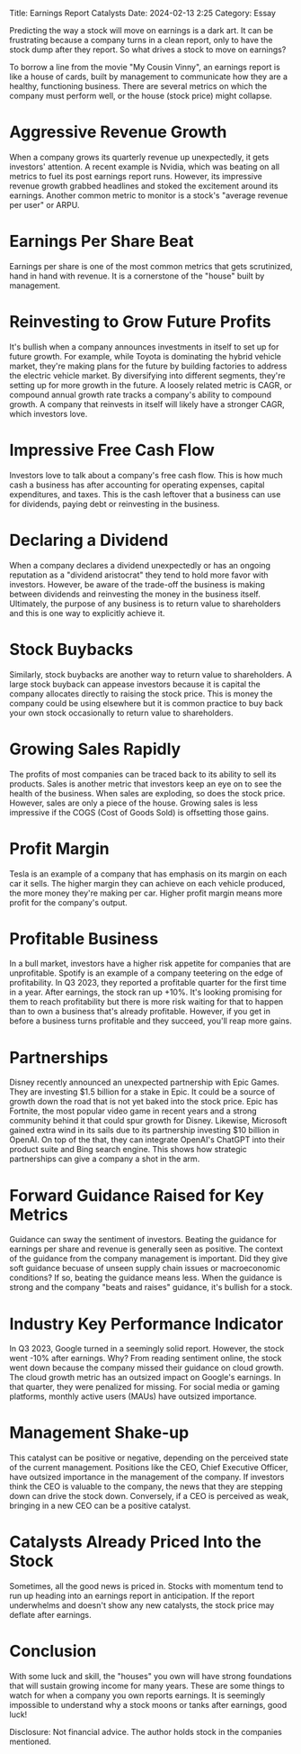 Title: Earnings Report Catalysts 
Date: 2024-02-13 2:25 
Category: Essay

Predicting the way a stock will move on earnings is a dark art. It can be frustrating because a company turns in a clean report, only to have the stock dump after they report. So what drives a stock to move on earnings?

To borrow a line from the movie "My Cousin Vinny", an earnings report is like a house of cards, built by management to communicate how they are a healthy, functioning business. There are several metrics on which the company must perform well, or the house (stock price) might collapse.

# Aggressive Revenue Growth

When a company grows its quarterly revenue up unexpectedly, it gets investors' attention. A recent example is Nvidia, which was beating on all metrics to fuel its post earnings report runs. However, its impressive revenue growth grabbed headlines and stoked the excitement around its earnings. Another common metric to monitor is a stock's "average revenue per user" or ARPU. 

# Earnings Per Share Beat

Earnings per share is one of the most common metrics that gets scrutinized, hand in hand with revenue. It is a cornerstone of the "house" built by management.

# Reinvesting to Grow Future Profits

It's bullish when a company announces investments in itself to set up for future growth. For example, while Toyota is dominating the hybrid vehicle market, they're making plans for the future by building factories to address the electric vehicle market. By diversifying into different segments, they're setting up for more growth in the future. A loosely related metric is CAGR, or compound annual growth rate tracks a company's ability to compound growth. A company that reinvests in itself will likely have a stronger CAGR, which investors love.

# Impressive Free Cash Flow

Investors love to talk about a company's free cash flow. This is how much cash a business has after accounting for operating expenses, capital expenditures, and taxes. This is the cash leftover that a business can use for dividends, paying debt or reinvesting in the business.

# Declaring a Dividend

When a company declares a dividend unexpectedly or has an ongoing reputation as a "dividend aristocrat" they tend to hold more favor with investors. However, be aware of the trade-off the business is making between dividends and reinvesting the money in the business itself. Ultimately, the purpose of any business is to return value to shareholders and this is one way to explicitly achieve it.

# Stock Buybacks

Similarly, stock buybacks are another way to return value to shareholders. A large stock buyback can appease investors because it is capital the company allocates directly to raising the stock price. This is money the company could be using elsewhere but it is common practice to buy back your own stock occasionally to return value to shareholders.

# Growing Sales Rapidly

The profits of most companies can be traced back to its ability to sell its products. Sales is another metric that investors keep an eye on to see the health of the business. When sales are exploding, so does the stock price. However, sales are only a piece of the house. Growing sales is less impressive if the COGS (Cost of Goods Sold) is offsetting those gains.

# Profit Margin 

Tesla is an example of a company that has emphasis on its margin on each car it sells. The higher margin they can achieve on each vehicle produced, the more money they're making per car. Higher profit margin means more profit for the company's output.

# Profitable Business

In a bull market, investors have a higher risk appetite for companies that are unprofitable. Spotify is an example of a company teetering on the edge of profitability. In Q3 2023, they reported a profitable quarter for the first time in a year. After earnings, the stock ran up +10%. It's looking promising for them to reach profitability but there is more risk waiting for that to happen than to own a business that's already profitable. However, if you get in before a business turns profitable and they succeed, you'll reap more gains.

# Partnerships

Disney recently announced an unexpected partnership with Epic Games. They are investing $1.5 billion for a stake in Epic. It could be a source of growth down the road that is not yet baked into the stock price. Epic has Fortnite, the most popular video game in recent years and a strong community behind it that could spur growth for Disney. Likewise, Microsoft gained extra wind in its sails due to its partnership investing $10 billion in OpenAI. On top of the that, they can integrate OpenAI's ChatGPT into their product suite and Bing search engine. This shows how strategic partnerships can give a company a shot in the arm.

# Forward Guidance Raised for Key Metrics

Guidance can sway the sentiment of investors. Beating the guidance for earnings per share and revenue is generally seen as positive. The context of the guidance from the company management is important. Did they give soft guidance becuase of unseen supply chain issues or macroeconomic conditions? If so, beating the guidance means less. When the guidance is strong and the company "beats and raises" guidance, it's bullish for a stock.

# Industry Key Performance Indicator

In Q3 2023, Google turned in a seemingly solid report. However, the stock went -10% after earnings. Why? From reading sentiment online, the stock went down because the company missed their guidance on cloud growth. The cloud growth metric has an outsized impact on Google's earnings. In that quarter, they were penalized for missing. For social media or gaming platforms, monthly active users (MAUs) have outsized importance.

# Management Shake-up

This catalyst can be positive or negative, depending on the perceived state of the current management. Positions like the CEO, Chief Executive Officer, have outsized importance in the management of the company. If investors think the CEO is valuable to the company, the news that they are stepping down can drive the stock down. Conversely, if a CEO is perceived as weak, bringing in a new CEO can be a positive catalyst.

# Catalysts Already Priced Into the Stock

Sometimes, all the good news is priced in. Stocks with momentum tend to run up heading into an earnings report in anticipation. If the report underwhelms and doesn't show any new catalysts, the stock price may deflate after earnings.

# Conclusion

With some luck and skill, the "houses" you own will have strong foundations that will sustain growing income for many years. These are some things to watch for when a company you own reports earnings. It is seemingly impossible to understand why a stock moons or tanks after earnings, good luck!

Disclosure: Not financial advice. The author holds stock in the companies mentioned.